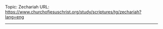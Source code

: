 Topic: Zechariah
URL: https://www.churchofjesuschrist.org/study/scriptures/tg/zechariah?lang=eng

---

